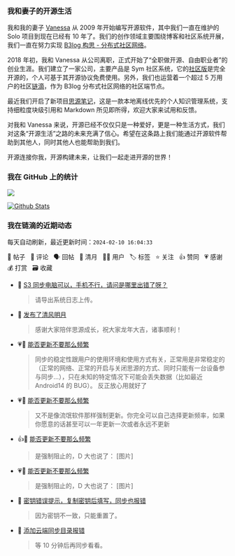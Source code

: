 ### 我和妻子的开源生活

我和我的妻子 [Vanessa](https://github.com/Vanessa219) 从 2009 年开始编写开源软件，其中我们一直在维护的 Solo 项目到现在已经有 10 年了。我们的创作领域主要围绕博客和社区系统开展，我们一直在努力实现 [B3log 构思 - 分布式社区网络](https://ld246.com/article/1546941897596)。

2018 年初，我和 Vanessa 从公司离职，正式开始了“全职做开源、自由职业者”的创业生涯。我们建立了一家公司，主要产品是 Sym 社区系统，它的[社区版](https://github.com/88250/symphony)是完全开源的，个人可基于其开源协议免费使用。另外，我们也运营着一个超过 5 万用户的社区[链滴](https://ld246.com)，作为 B3log 分布式社区网络的社区端节点。

最近我们开启了新项目[思源笔记](https://github.com/siyuan-note/siyuan)，这是一款本地离线优先的个人知识管理系统，支持细粒度块级引用和 Markdown 所见即所得，欢迎大家来试用和反馈。

对我和 Vanessa 来说，开源已经不仅仅只是一种爱好，更是一种生活方式，我们对这条“开源生活”之路的未来充满了信心。希望在这条路上我们能通过开源软件帮助到其他人，同时其他人也能帮助到我们。

开源连接你我，开源构建未来，让我们一起走进开源的世界！

### 我在 GitHub 上的统计

<a title="Hits" target="_blank" href="https://github.com/88250/88250"><img src="https://hits.b3log.org/88250/88250.svg"></a>

[![Github Stats](https://github-readme-stats.vercel.app/api?username=88250&theme=tokyonight&show_icons=true)](https://github.com/88250)

<!--events start -->

### 我在链滴的近期动态

每天自动刷新，最近更新时间：`2024-02-10 16:04:33`

📝 帖子 &nbsp; 💬 评论 &nbsp; 🗣 回帖 &nbsp; 🌙 清月 &nbsp; 👨‍💻 用户 &nbsp; 🏷️ 标签 &nbsp; ⭐️ 关注 &nbsp; 👍 赞同 &nbsp; 💗 感谢 &nbsp; 💰 打赏 &nbsp; 🗃 收藏

* 💬 [S3 同步电脑可以，手机不行，请问是哪里出错了呀？](https://ld246.com/article/1707529102045/comment/1707529700157#comments)

  > 请导出系统日志上传。
* 🌙 [发布了清风明月](https://ld246.com/member/88250/breezemoons/1707498642126)

  > 感谢大家陪伴思源成长，祝大家龙年大吉，诸事顺利！
* 💗💬 [能否更新不要那么频繁](https://ld246.com/article/1707294559686/comment/1707339357577#comments)

  > 同步的稳定性跟用户的使用环境和使用方式有关，正常用是非常稳定的（正常的网络、正常的开启与关闭思源的方式、同时只能有一台设备参与同步…），只在未知的特定情况下可能会丢失数据（比如最近 Android14 的 BUG）。 反正放心用就好了
* 💗💬 [能否更新不要那么频繁](https://ld246.com/article/1707294559686/comment/1707489114062#comments)

  > 又不是像流氓软件那样强制更新。你完全可以自己选择更新频率，如果你愿意的话甚至可以一年更新一次或者永远不更新
* 👍💬 [能否更新不要那么频繁](https://ld246.com/article/1707294559686/comment/1707497781607#comments)

  > 是强制阻止的，D 大也说了： [图片]
* 💗💬 [能否更新不要那么频繁](https://ld246.com/article/1707294559686/comment/1707497781607#comments)

  > 是强制阻止的，D 大也说了： [图片]
* 💬 [密钥错误提示，复制密钥后填写，同步也报错](https://ld246.com/article/1707400049996/comment/1707400216242#comments)

  > 因为密钥不一致，只能重置了。
* 💬 [添加云端同步目录报错](https://ld246.com/article/1707390960605/comment/1707400102974#comments)

  > 等 10 分钟后再同步看看。


<!--events end -->
